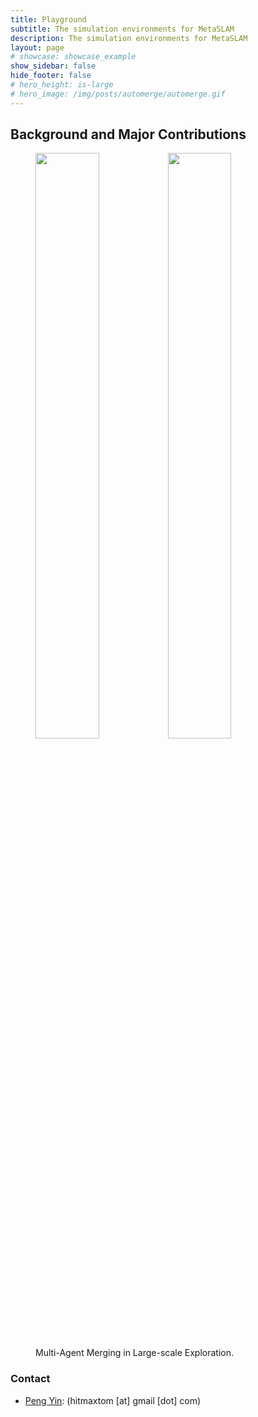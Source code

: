 ```yaml
---
title: Playground
subtitle: The simulation environments for MetaSLAM
description: The simulation environments for MetaSLAM
layout: page
# showcase: showcase_example
show_sidebar: false
hide_footer: false
# hero_height: is-large
# hero_image: /img/posts/automerge/automerge.gif
---
```


## Background and Major Contributions

<figure>
 <img src="/img/posts/playground/over1.gif" style="width:49%" />
<img src="/img/posts/playground/over2.gif" style="width:49%" />
 <figcaption>
Multi-Agent Merging in Large-scale Exploration.
 </figcaption>
</figure>


### Contact
* [Peng Yin](https://metaslam.github.io/): (hitmaxtom [at] gmail [dot] com)
